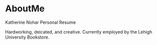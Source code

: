 # AboutMe
Katherine Nohar 
Personal Resume

Hardworking, deicated, and creative. Currently employed by the Lehigh University Bookstore.
